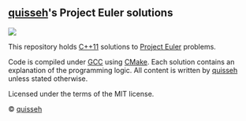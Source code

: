 [quisseh](http://www.quisseh.net)'s Project Euler solutions
---

![](https://projecteuler.net/profile/quisseh.png?60)

This repository holds [C++11](https://en.wikipedia.org/wiki/C%2B%2B11) solutions to
[Project Euler](https://projecteuler.net) problems.

Code is compiled under [GCC](https://gcc.gnu.org) using [CMake](https://cmake.org).
Each solution contains an explanation of the programming logic. All content
is written by [quisseh](http://www.quisseh.net) unless stated otherwise.

Licensed under the terms of the MIT license.

&copy; [quisseh](http://www.quisseh.net)
